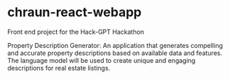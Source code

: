 # chraun-react-webapp
Front end project for the Hack-GPT Hackathon

Property Description Generator: An application that generates compelling and accurate property descriptions based on available data and features. The language model will be used to create unique and engaging descriptions for real estate listings.

